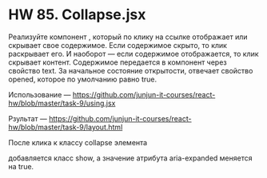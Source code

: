 # HW 85. Collapse.jsx

Реализуйте компонент <Collapse>, который по клику на ссылке отображает или скрывает свое содержимое. Если содержимое скрыто, то клик раскрывает его. И наоборот — если содержимое отображается, то клик скрывает контент. Содержимое передается в компонент через свойство text. За начальное состояние открытости, отвечает свойство opened, которое по умолчанию равно true.

Использование — https://github.com/junjun-it-courses/react-hw/blob/master/task-9/using.jsx

Рзультат — https://github.com/junjun-it-courses/react-hw/blob/master/task-9/layout.html

После клика к классу collapse элемента <div> добавляется класс show, a значение атрибута aria-expanded меняется на true.
